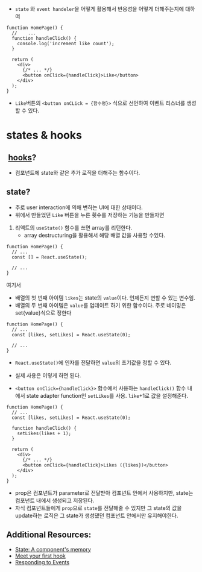 - `state` 와 `event handeler`을 어떻게 활용해서 반응성을 어떻게 더해주는지에 대하여

```
function HomePage() {
  // 	...
  function handleClick() {
    console.log('increment like count');
  }
 
  return (
    <div>
      {/* ... */}
      <button onClick={handleClick}>Like</button>
    </div>
  );
}
```

- `Like`버튼의 `<button onCLick = {함수명}>`  식으로 선언하여 이벤트 리스너를 생성할 수 있다.

# states & hooks
##  [hooks](https://react.dev/learn)?
- 컴포넌트에 state와 같은 추가 로직을 더해주는 함수이다. 
## state?
- 주로 user interaction에 의해 변하는 UI에 대한 상태이다.
- 위에서 만들었던 `Like` 버튼을 누른 횟수를 저장하는  기능을 만들자면

1. 리액트의 `useState()` 함수를 쓰면 array를 리턴한다.
	- array destructuring을 활용해서 해당 배열 값을 사용할 수있다.
```
function HomePage() {
  // ...
  const [] = React.useState();
 
  // ...
}
```

여기서
- 배열의 첫 번째 아이템 `likes`는 state의 `value`이다. 언제든지 변할 수 있는 변수임.
- 배열의 두 번째 아이템은 `value`를 업데이트 하기 위한 함수이다. 주로 네이밍은 set{value}식으로 정한다

```
function HomePage() {
  // ...
  const [likes, setLikes] = React.useState(0);
 
  // ...
}
```
- `React.useState()`에 인자를 전달하면 `value`의 초기값을 정할 수 있다.

- 실제 사용은 이렇게 하면 된다.
-  `<button onClick={handleClick}>` 함수에서 사용하는 `handleClick()` 함수 내에서 state adapter function인 `setLikes`를 사용. `like`+1로 값을 설정해준다.
```
function HomePage() {
  // ...
  const [likes, setLikes] = React.useState(0);
 
  function handleClick() {
    setLikes(likes + 1);
  }
 
  return (
    <div>
      {/* ... */}
      <button onClick={handleClick}>Likes ({likes})</button>
    </div>
  );
}
```

- prop은 컴포넌트가 parameter로 전달받아 컴포넌트 안에서 사용하지만, state는 컴포넌트 내에서 생성되고 저장된다.
- 자식 컴포넌트들에게 `prop`으로 `state`를 전달해줄 수 있지만 그 state의 값을 update하는 로직은 그 state가 생성됐던 컴포넌트 안에서만 유지해야한다.


## Additional Resources:

- [State: A component's memory](https://react.dev/learn/state-a-components-memory)
- [Meet your first hook](https://react.dev/learn/state-a-components-memory#meet-your-first-hook)
- [Responding to Events](https://react.dev/learn/responding-to-events)